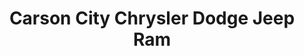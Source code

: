 ---
title: "Carson City Chrysler Dodge Jeep Ram"
url: /carson-city/carson-city-chrysler-dodge-jeep-ram/
shop: car
---